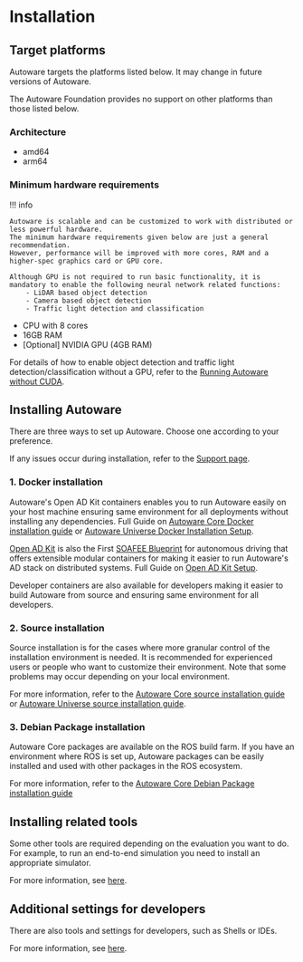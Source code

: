 # Installation

## Target platforms

Autoware targets the platforms listed below. It may change in future versions of Autoware.

The Autoware Foundation provides no support on other platforms than those listed below.

### Architecture

- amd64
- arm64

### Minimum hardware requirements

!!! info

    Autoware is scalable and can be customized to work with distributed or less powerful hardware.
    The minimum hardware requirements given below are just a general recommendation.
    However, performance will be improved with more cores, RAM and a higher-spec graphics card or GPU core.

    Although GPU is not required to run basic functionality, it is mandatory to enable the following neural network related functions:
        - LiDAR based object detection
        - Camera based object detection
        - Traffic light detection and classification

- CPU with 8 cores
- 16GB RAM
- [Optional] NVIDIA GPU (4GB RAM)

For details of how to enable object detection and traffic light detection/classification without a GPU, refer to the [Running Autoware without CUDA](../how-to-guides/others/running-autoware-without-cuda.md).

## Installing Autoware

There are three ways to set up Autoware. Choose one according to your preference.

If any issues occur during installation, refer to the [Support page](../support/index.md).

### 1. Docker installation

Autoware's Open AD Kit containers enables you to
run Autoware easily on your host machine ensuring same environment for all deployments without installing any dependencies. Full Guide on [Autoware Core Docker installation guide](autoware/core-docker-installation.md) or [Autoware Universe Docker Installation Setup](autoware/docker-installation.md).

[Open AD Kit](https://autoware.org/open-ad-kit/) is also the First [SOAFEE Blueprint](https://www.soafee.io/about/charter) for autonomous driving that offers extensible modular containers for making it easier to run Autoware's AD stack on distributed systems. Full Guide on [Open AD Kit Setup](https://autowarefoundation.github.io/open-ad-kit-docs/openadkit_v3/version-3.0/).

Developer containers are also available for developers making it easier to build Autoware from source and ensuring same environment for all developers.

### 2. Source installation

Source installation is for the cases where more granular control of the installation environment is needed.
It is recommended for experienced users or people who want to customize their environment.
Note that some problems may occur depending on your local environment.

For more information, refer to the [Autoware Core source installation guide](autoware/core-source-installation.md) or [Autoware Universe source installation guide](autoware/source-installation.md).

### 3. Debian Package installation

Autoware Core packages are available on the ROS build farm.
If you have an environment where ROS is set up, Autoware packages can be easily installed and used with other packages in the ROS ecosystem.

For more information, refer to the [Autoware Core Debian Package installation guide](autoware/core-debian-installation.md)

## Installing related tools

Some other tools are required depending on the evaluation you want to do.
For example, to run an end-to-end simulation you need to install an appropriate simulator.

For more information, see [here](related-tools/index.md).

## Additional settings for developers

There are also tools and settings for developers, such as Shells or IDEs.

For more information, see [here](additional-settings-for-developers/index.md).
